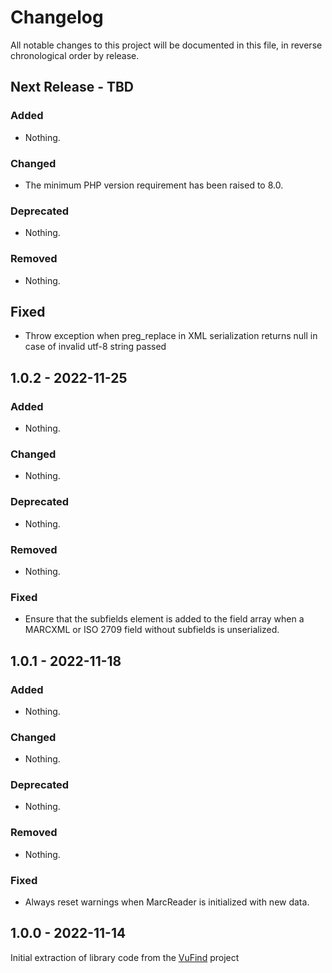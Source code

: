 # Changelog

All notable changes to this project will be documented in this file, in reverse chronological order by release.

## Next Release - TBD

### Added

- Nothing.

### Changed

- The minimum PHP version requirement has been raised to 8.0.

### Deprecated

- Nothing.

### Removed

- Nothing.

## Fixed

- Throw exception when preg_replace in XML serialization returns null in case of invalid utf-8 string passed

## 1.0.2 - 2022-11-25

### Added

- Nothing.

### Changed

- Nothing.

### Deprecated

- Nothing.

### Removed

- Nothing.

### Fixed

- Ensure that the subfields element is added to the field array when a MARCXML or
  ISO 2709 field without subfields is unserialized.

## 1.0.1 - 2022-11-18

### Added

- Nothing.

### Changed

- Nothing.

### Deprecated

- Nothing.

### Removed

- Nothing.

### Fixed

- Always reset warnings when MarcReader is initialized with new data.

## 1.0.0 - 2022-11-14

Initial extraction of library code from the [VuFind](https://github.com/vufind-org/vufind) project
